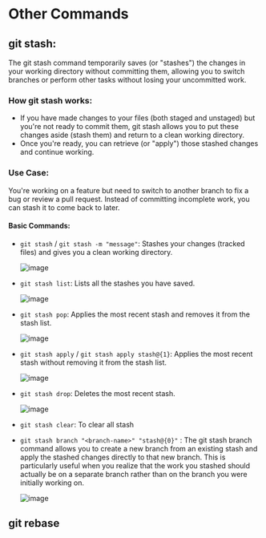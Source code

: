 # Other Commands

## git stash:
The git stash command temporarily saves (or "stashes") the changes in your working directory without committing them, allowing you to switch branches or perform other tasks without losing your uncommitted work.

### How git stash works:
- If you have made changes to your files (both staged and unstaged) but you're not ready to commit them, git stash allows you to put these changes aside (stash them) and return to a clean working directory.
- Once you're ready, you can retrieve (or "apply") those stashed changes and continue working.
  
### Use Case:
You're working on a feature but need to switch to another branch to fix a bug or review a pull request. Instead of committing incomplete work, you can stash it to come back to later.

#### Basic Commands:

- `git stash` / `git stash -m "message"`: Stashes your changes (tracked files) and gives you a clean working directory.
  
   ![image](https://github.com/user-attachments/assets/8f32a2ad-e7c0-499e-8abf-d5f33a421fb5)

- `git stash list`: Lists all the stashes you have saved.

   ![image](https://github.com/user-attachments/assets/92cc3a24-d3e5-4aa7-8abb-0b93385ed0ac)

- `git stash pop`: Applies the most recent stash and removes it from the stash list.

   ![image](https://github.com/user-attachments/assets/897de2c9-a0bd-4f00-ab38-9a328a9ac0d3)

- `git stash apply` / `git stash apply stash@{1}`: Applies the most recent stash without removing it from the stash list.

   ![image](https://github.com/user-attachments/assets/afc2d2b8-b016-480b-a64a-3562baf693d1)

- `git stash drop`: Deletes the most recent stash.

   ![image](https://github.com/user-attachments/assets/77fd2600-953f-4f93-809d-af7bbb3a461f)

- `git stash clear`: To clear all stash
- `git stash branch "<branch-name>" "stash@{0}"` : The git stash branch <branch-name> <stash> command allows you to create a new branch from an existing stash and apply the stashed changes directly to that new branch. This is particularly useful when you realize that the work you stashed should actually be on a separate branch rather than on the branch you were initially working on.

  ![image](https://github.com/user-attachments/assets/1aa61818-9a35-45ac-8298-91bce4adac9a)


## git rebase

  
